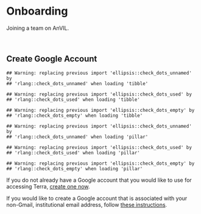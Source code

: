 # Onboarding

Joining a team on AnVIL.

<br>

## Create Google Account


```
## Warning: replacing previous import 'ellipsis::check_dots_unnamed' by
## 'rlang::check_dots_unnamed' when loading 'tibble'
```

```
## Warning: replacing previous import 'ellipsis::check_dots_used' by
## 'rlang::check_dots_used' when loading 'tibble'
```

```
## Warning: replacing previous import 'ellipsis::check_dots_empty' by
## 'rlang::check_dots_empty' when loading 'tibble'
```

```
## Warning: replacing previous import 'ellipsis::check_dots_unnamed' by
## 'rlang::check_dots_unnamed' when loading 'pillar'
```

```
## Warning: replacing previous import 'ellipsis::check_dots_used' by
## 'rlang::check_dots_used' when loading 'pillar'
```

```
## Warning: replacing previous import 'ellipsis::check_dots_empty' by
## 'rlang::check_dots_empty' when loading 'pillar'
```


If you do not already have a Google account that you would like to use for accessing Terra, [create one now](https://accounts.google.com/SignUp).

If you would like to create a Google account that is associated with your non-Gmail, institutional email address, follow [these instructions](https://support.terra.bio/hc/en-us/articles/360029186611).

